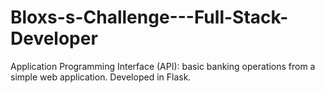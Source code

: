 # Bloxs-s-Challenge---Full-Stack-Developer
Application Programming Interface (API): basic banking operations from a simple web application. Developed in Flask.
